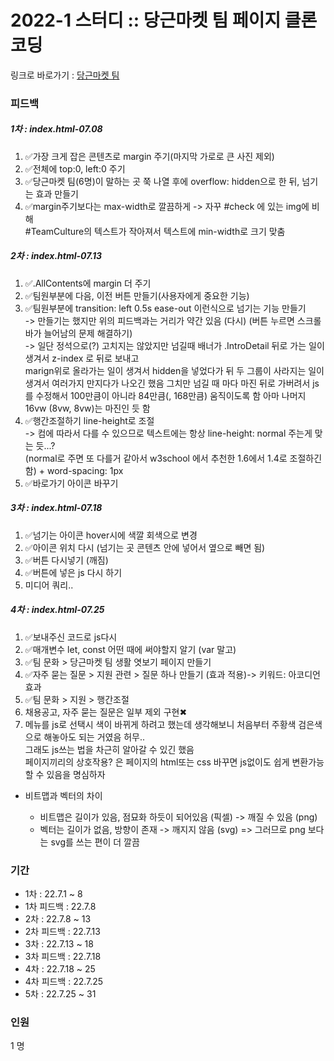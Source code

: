 <h1>
  2022-1 스터디 :: 당근마켓 팀 페이지 클론코딩
</h1>

링크로 바로가기 : <a href="https://kwakminjung.github.io/Clonecoding/">당근마켓 팀</a>

<h3>피드백</h3>
<h5>1차 : index.html-07.08</h5>
<ol>
  <li>✅가장 크게 잡은 콘텐츠로 margin 주기(마지막 가로로 큰 사진 제외)</li>
  <li>✅전체에 top:0, left:0 주기</li>
  <li>✅당근마켓 팀(6명)이 말하는 곳 쭉 나열 후에 overflow: hidden으로 한 뒤, 넘기는 효과 만들기</li>
  <li>✅margin주기보다는 max-width로 깔끔하게 -> 자꾸 #check 에 있는 img에 비해<br> #TeamCulture의 텍스트가 작아져서 텍스트에 min-width로 크기 맞춤</li>
</ol>
<h5>2차 : index.html-07.13</h5>
<ol>
  <li>✅.AllContents에 margin 더 주기</li>
  <li>✅팀원부분에 다음, 이전 버튼 만들기(사용자에게 중요한 기능)</li>
  <li>✅팀원부분에 transition: left 0.5s ease-out 이런식으로 넘기는 기능 만들기<br>
  -> 만들기는 했지만 위의 피드백과는 거리가 약간 있음 (다시) (버튼 누르면 스크롤바가 늘어남의 문제 해결하기)<br>
  -> 일단 정석으로(?) 고치지는 않았지만 넘길때 배너가 .IntroDetail 뒤로 가는 일이 생겨서 z-index 로 뒤로 보내고<br>
  marign위로 올라가는 일이 생겨서 hidden을 넣었다가 뒤 두 그룹이 사라지는 일이 생겨서 여러가지 만지다가 나오긴 했음 그치만 넘길 때 마다
  마진 뒤로 가버려서 js를 수정해서 100만큼이 아니라 84만큼(, 168만큼) 움직이도록 함 아마 나머지 16vw (8vw, 8vw)는 마진인 듯 함</li>
  <li>✅행간조절하기 line-height로 조절 <br>
  -> 컴에 따라서 다를 수 있으므로 텍스트에는 항상 line-height: normal 주는게 맞는 듯...?
  <br>(normal로 주면 또 다를거 같아서 w3school 에서 추천한 1.6에서 1.4로 조절하긴 함) + word-spacing: 1px</li>
  <li>✅바로가기 아이콘 바꾸기</li>
</ol>
<h5>3차 : index.html-07.18</h5>
<ol>
  <li>✅넘기는 아이콘 hover시에 색깔 회색으로 변경</li>
  <li>✅아이콘 위치 다시 (넘기는 곳 콘텐츠 안에 넣어서 옆으로 빼면 됨)</li>
  <li>✅버튼 다시넣기 (깨짐)</li>
  <li>✅버튼에 넣은 js 다시 하기</li>
  <li>미디어 쿼리..</li>
</ol>
<h5>4차 : index.html-07.25</h5>
<ol>
  <li>✅보내주신 코드로 js다시</li>
  <li>✅매개변수 let, const 어떤 때에 써야할지 알기 (var 말고)</li>
  <li>✅팀 문화 > 당근마켓 팀 생활 엿보기 페이지 만들기</li>
  <li>✅자주 묻는 질문 > 지원 관련 > 질문 하나 만들기 (효과 적용)-> 키워드: 아코디언 효과</li>
  <li>✅팀 문화 > 지원 > 행간조절</li>
  <li>채용공고, 자주 묻는 질문은 일부 제외 구현✖</li>
  <li>메뉴를 js로 선택시 색이 바뀌게 하려고 했는데 생각해보니 처음부터 주황색 검은색으로 해놓아도 되는 거였음 허무..<br>
  그래도 js쓰는 법을 차근히 알아갈 수 있긴 했음<br>
  페이지끼리의 상호작용? 은 페이지의 html또는 css 바꾸면 js없이도 쉽게 변환가능 할 수 있음을 명심하자</li>
</ol>

<ul>
  <li>비트맵과 벡터의 차이</li>
  <ul>
    <li>비트맵은 길이가 있음, 점묘화 하듯이 되어있음 (픽셀) -> 깨질 수 있음 (png)</li>
    <li>벡터는 길이가 없음, 방향이 존재 -> 깨지지 않음 (svg) => 그러므로 png 보다는 svg를 쓰는 편이 더 깔끔</li>
  </ul>
</ul>



<h3>기간</h3>
<ul>
  <li>1차 : 22.7.1 ~ 8</li>
  <li>1차 피드백 : 22.7.8</li>
  <li>2차 : 22.7.8 ~ 13</li>
  <li>2차 피드백 : 22.7.13</li>
  <li>3차 : 22.7.13 ~ 18</li>
  <li>3차 피드백 : 22.7.18</li>
  <li>4차 : 22.7.18 ~ 25</li>
  <li>4차 피드백 : 22.7.25</li>
  <li>5차 : 22.7.25 ~ 31</li>
</ul>
<h3>인원 </h3>1 명
